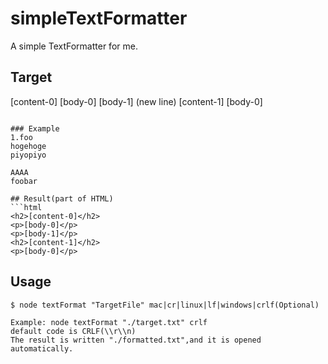 # simpleTextFormatter  
A simple TextFormatter for me.
  
## Target  
[content-0]
[body-0]
[body-1]
(new line)
[content-1]
[body-0]
~~~~~~~~~
  
### Example
1.foo
hogehoge
piyopiyo

AAAA
foobar

## Result(part of HTML)
```html
<h2>[content-0]</h2>
<p>[body-0]</p>
<p>[body-1]</p>
<h2>[content-1]</h2>
<p>[body-0]</p>
~~~~~~~~~~  
  
## Usage
```
$ node textFormat "TargetFile" mac|cr|linux|lf|windows|crlf(Optional)

Example: node textFormat "./target.txt" crlf
default code is CRLF(\\r\\n)
The result is written "./formatted.txt",and it is opened automatically.
